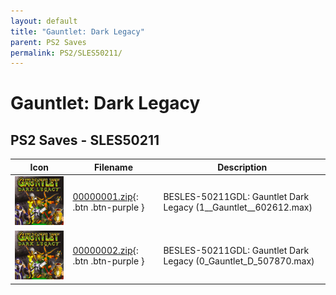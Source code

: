```yaml
---
layout: default
title: "Gauntlet: Dark Legacy"
parent: PS2 Saves
permalink: PS2/SLES50211/
---
```

# Gauntlet: Dark Legacy

## PS2 Saves - SLES50211

| Icon | Filename | Description |
|------|----------|-------------|
| ![Gauntlet: Dark Legacy](icon0.png) | [00000001.zip](00000001.zip){: .btn .btn-purple } | BESLES-50211GDL:  Gauntlet Dark Legacy (1__Gauntlet__602612.max) |
| ![Gauntlet: Dark Legacy](icon0.png) | [00000002.zip](00000002.zip){: .btn .btn-purple } | BESLES-50211GDL:     Gauntlet Dark Legacy (0_Gauntlet_D_507870.max) |
